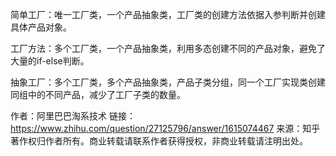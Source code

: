简单工厂：唯一工厂类，一个产品抽象类，工厂类的创建方法依据入参判断并创建具体产品对象。

工厂方法：多个工厂类，一个产品抽象类，利用多态创建不同的产品对象，避免了大量的if-else判断。

抽象工厂：多个工厂类，多个产品抽象类，产品子类分组，同一个工厂实现类创建同组中的不同产品，减少了工厂子类的数量。



作者：阿里巴巴淘系技术
链接：https://www.zhihu.com/question/27125796/answer/1615074467
来源：知乎
著作权归作者所有。商业转载请联系作者获得授权，非商业转载请注明出处。

